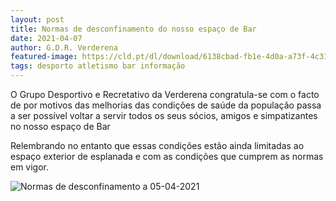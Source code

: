 ```yaml
---
layout: post
title: Normas de desconfinamento do nosso espaço de Bar
date: 2021-04-07
author: G.D.R. Verderena
featured-image: https://cld.pt/dl/download/6138cbad-fb1e-4d0a-a73f-4c319bfd8986/Normas_2021-4-07.jpeg?download=true
tags: desporto atletismo bar informação
---
```

O Grupo Desportivo e Recretativo da Verderena congratula-se com o facto de por motivos das melhorias das condições de saúde da população passa a ser possível voltar a servir todos os seus sócios, amigos e simpatizantes no nosso espaço de Bar

Relembrando no entanto que essas condições estão ainda limitadas ao espaço exterior de esplanada e com as condições que cumprem as normas em vigor.

![Normas de desconfinamento a 05-04-2021](https://cld.pt/dl/download/6138cbad-fb1e-4d0a-a73f-4c319bfd8986/Normas_2021-4-07.jpeg?download=true)
